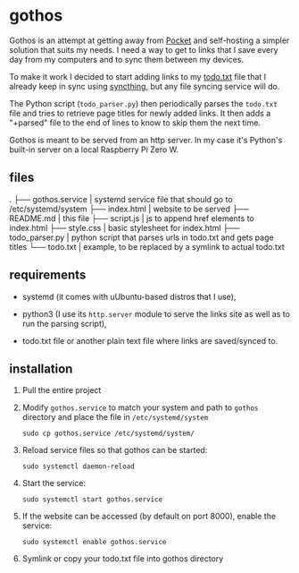 # gothos

Gothos is an attempt at getting away from [Pocket](https://getpocket.com) and self-hosting a simpler solution that suits my needs. I need a way to get to links that I save every day from my computers and to sync them between my devices.

To make it work I decided to start adding links to my [todo.txt](http://todotxt.org/) file that I already keep in sync using [syncthing](https://syncthing.net/), but any file syncing service will do. 

The Python script (`todo_parser.py`) then periodically parses the `todo.txt` file and tries to retrieve page titles for newly added links. It then adds a "+parsed" file to the end of lines to know to skip them the next time.

Gothos is meant to be served from an http server. In my case it's Python's built-in server on a local Raspberry Pi Zero W.

## files

.
├── gothos.service	| systemd service file that should go to /etc/systemd/system
├── index.html		| website to be served
├── README.md		| this file
├── script.js		| js to append href elements to index.html
├── style.css		| basic stylesheet for index.html
├── todo_parser.py	| python script that parses urls in todo.txt and gets page titles
└── todo.txt		| example, to be replaced by a symlink to actual todo.txt

## requirements

- systemd (it comes with uUbuntu-based distros that I use),

- python3 (I use its `http.server` module to serve the links site as well as to run the parsing script),

- todo.txt file or another plain text file where links are saved/synced to.

## installation

1. Pull the entire project

2. Modify `gothos.service` to match your system and path to `gothos` directory and place the file in `/etc/systemd/system`

	`sudo cp gothos.service /etc/systemd/system/`

3. Reload service files so that gothos can be started:

	`sudo systemctl daemon-reload`

4. Start the service:
	
	`sudo systemctl start gothos.service`

4. If the website can be accessed (by default on port 8000), enable the service:

	`sudo systemctl enable gothos.service`

5. Symlink or copy your todo.txt file into gothos directory
